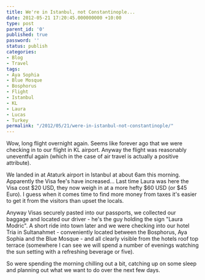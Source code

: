 ```yaml
---
title: We're in Istanbul, not Constantinople...
date: 2012-05-21 17:20:45.000000000 +10:00
type: post
parent_id: '0'
published: true
password: ''
status: publish
categories:
- Blog
- Travel
tags:
- Aya Sophia
- Blue Mosque
- Bosphorus
- Flight
- Istanbul
- KL
- Laura
- Lucas
- Turkey
permalink: "/2012/05/21/were-in-istanbul-not-constantinople/"
---
```

Wow, long flight overnight again. Seems like forever ago that we were checking in to our flight in KL airport. Anyway the flight was reasonably uneventful again (which in the case of air travel is actually a positive attribute).

We landed in at Ataturk airport in Istanbul at about 6am this morning. Apparently the Visa fee's have increased... Last time Laura was here the Visa cost $20 USD, they now weigh in at a more hefty $60 USD (or $45 Euro). I guess when it comes time to find more money from taxes it's easier to get it from the visitors than upset the locals.

Anyway Visas securely pasted into our passports, we collected our baggage and located our driver - he's the guy holding the sign "Laura Modric". A short ride into town later and we were checking into our hotel Tria in Sultanahmet - conveniently located between the Bosphorus, Aya Sophia and the Blue Mosque - and all clearly visible from the hotels roof top terrace (somewhere I can see we will spend a number of evenings watching the sun setting with a refreshing beverage or five).

So were spending the morning chilling out a bit, catching up on some sleep and planning out what we want to do over the next few days.

